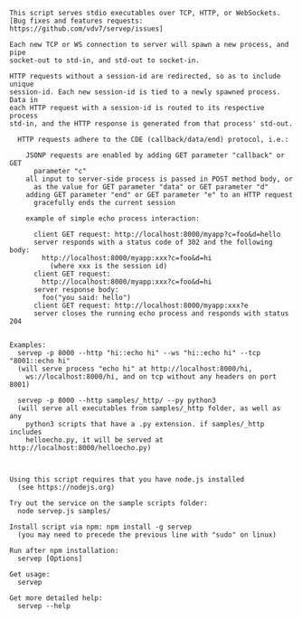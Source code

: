     This script serves stdio executables over TCP, HTTP, or WebSockets.
    [Bug fixes and features requests: https://github.com/vdv7/servep/issues]

    Each new TCP or WS connection to server will spawn a new process, and pipe
    socket-out to std-in, and std-out to socket-in.

    HTTP requests without a session-id are redirected, so as to include unique
    session-id. Each new session-id is tied to a newly spawned process. Data in
    each HTTP request with a session-id is routed to its respective process 
    std-in, and the HTTP response is generated from that process' std-out.

      HTTP requests adhere to the CDE (callback/data/end) protocol, i.e.:

        JSONP requests are enabled by adding GET parameter "callback" or GET
          parameter "c"
        all input to server-side process is passed in POST method body, or
          as the value for GET parameter "data" or GET parameter "d"
        adding GET parameter "end" or GET parameter "e" to an HTTP request
          gracefully ends the current session

        example of simple echo process interaction:

          client GET request: http://localhost:8000/myapp?c=foo&d=hello
          server responds with a status code of 302 and the following body:
            http://localhost:8000/myapp:xxx?c=foo&d=hi
              (where xxx is the session id)
          client GET request:
            http://localhost:8000/myapp:xxx?c=foo&d=hi
          server response body:
            foo("you said: hello")
          client GET request: http://localhost:8000/myapp:xxx?e
          server closes the running echo process and responds with status 204


    Examples:
      servep -p 8000 --http "hi::echo hi" --ws "hi::echo hi" --tcp "8001::echo hi"
      (will serve process "echo hi" at http://localhost:8000/hi, 
        ws://localhost:8000/hi, and on tcp without any headers on port 8001)

      servep -p 8000 --http samples/_http/ --py python3
      (will serve all executables from samples/_http folder, as well as any
        python3 scripts that have a .py extension. if samples/_http includes
        helloecho.py, it will be served at http://localhost:8000/helloecho.py)



    Using this script requires that you have node.js installed
      (see https://nodejs.org)

    Try out the service on the sample scripts folder:
      node servep.js samples/

    Install script via npm: npm install -g servep
      (you may need to precede the previous line with "sudo" on linux)

    Run after npm installation:
      servep [Options]

    Get usage:
      servep

    Get more detailed help:
      servep --help
